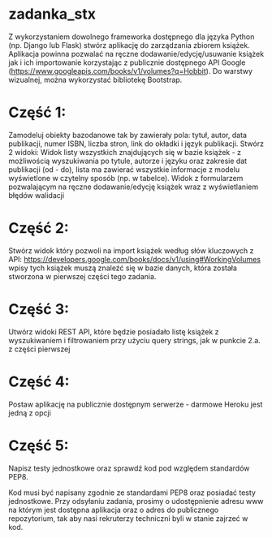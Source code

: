 # zadanka_stx

Z wykorzystaniem dowolnego frameworka dostępnego dla języka Python (np. Django lub Flask) stwórz aplikację do zarządzania zbiorem książek. Aplikacja powinna pozwalać na ręczne dodawanie/edycję/usuwanie książek jak i ich importowanie korzystając z publicznie dostępnego API Google (https://www.googleapis.com/books/v1/volumes?q=Hobbit). Do warstwy wizualnej, można wykorzystać bibliotekę Bootstrap.
# Część 1:
Zamodeluj obiekty bazodanowe tak by zawierały pola: tytuł, autor, data publikacji, numer ISBN, liczba stron, link do okładki i język publikacji. 
Stwórz 2 widoki:
Widok listy wszystkich znajdujących się w bazie książek - z możliwością wyszukiwania po tytule, autorze i języku oraz zakresie dat publikacji (od - do), lista ma zawierać wszystkie informacje z modelu wyświetlone w czytelny sposób (np. w tabelce).
Widok z formularzem pozwalającym na ręczne dodawanie/edycję książek wraz z wyświetlaniem błędów walidacji
# Część 2:
Stwórz widok który pozwoli na import książek według słów kluczowych z API: https://developers.google.com/books/docs/v1/using#WorkingVolumes
wpisy tych książek muszą znaleźć się w bazie danych, która została stworzona w pierwszej części tego zadania.
# Część 3:
Utwórz widoki REST API, które będzie posiadało listę książek z wyszukiwaniem i filtrowaniem przy użyciu query strings, jak w punkcie 2.a. z części pierwszej
# Część 4:
Postaw aplikację na publicznie dostępnym serwerze - darmowe Heroku jest jedną z opcji
# Część 5:
Napisz testy jednostkowe oraz sprawdź kod pod względem standardów PEP8.


Kod musi być napisany zgodnie ze standardami PEP8 oraz posiadać testy jednostkowe. Przy odsyłaniu zadania, prosimy o udostępnienie adresu www na którym jest dostępna aplikacja oraz o adres do publicznego repozytorium, tak aby nasi rekruterzy techniczni byli w stanie zajrzeć w kod.
